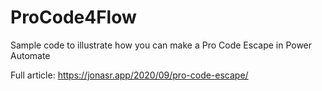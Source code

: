 # ProCode4Flow

Sample code to illustrate how you can make a Pro Code Escape in Power Automate

Full article: https://jonasr.app/2020/09/pro-code-escape/
